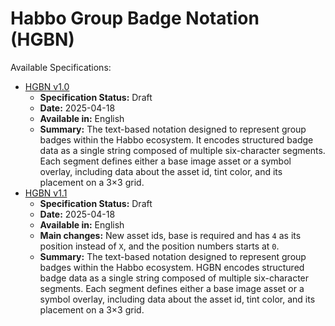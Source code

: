 # **Habbo Group Badge Notation (HGBN)**

Available Specifications:

- [HGBN v1.0](spec/HGBN-v1_0.md)
  - **Specification Status:** Draft
  - **Date:** 2025-04-18
  - **Available in:** English
  - **Summary:** The text-based notation designed to represent group badges within the Habbo ecosystem. It encodes structured badge data as a single string composed of multiple six-character segments. Each segment defines either a base image asset or a symbol overlay, including data about the asset id, tint color, and its placement on a 3×3 grid.
- [HGBN v1.1](spec/HGBN-v1_1.md)
  - **Specification Status:** Draft
  - **Date:** 2025-04-18
  - **Available in:** English
  - **Main changes:** New asset ids, base is required and has `4` as its position instead of `X`, and the position numbers starts at `0`.
  - **Summary:** The text-based notation designed to represent group badges within the Habbo ecosystem. HGBN encodes structured badge data as a single string composed of multiple six-character segments. Each segment defines either a base image asset or a symbol overlay, including data about the asset id, tint color, and its placement on a 3×3 grid.
